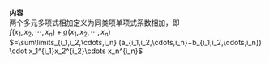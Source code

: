 **内容**    
两个多元多项式相加定义为同类项单项式系数相加，即    
 $f(x_1,x_2,\cdots,x_n)+g(x_1,x_2,\cdots,x_n)$     
 $=\sum\limits_{i_1,i_2,\cdots,i_n}    
(a_{i_1,i_2,\cdots,i_n}+b_{i_1,i_2,\cdots,i_n})    
\cdot x_1^{i_1}x_2^{i_2}\cdots x_n^{i_n}$     

